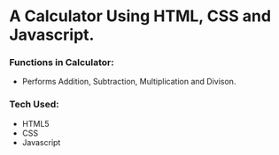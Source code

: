 # A Calculator Using HTML, CSS and Javascript.

### Functions in Calculator:
 - Performs Addition, Subtraction, Multiplication and Divison.
### Tech Used:
- HTML5
- CSS
- Javascript
   
   
